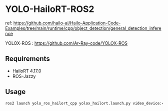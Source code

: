 # YOLO-HailoRT-ROS2
ref: https://github.com/hailo-ai/Hailo-Application-Code-Examples/tree/main/runtime/cpp/object_detection/general_detection_inference

YOLOX-ROS : https://github.com/Ar-Ray-code/YOLOX-ROS

## Requirements

- HailoRT 4.17.0
- ROS-Jazzy

## Usage

```bash
ros2 launch yolo_ros_hailort_cpp yolox_hailort.launch.py video_device:=/dev/video4 model_path:=./yolox_tiny.hef
```
